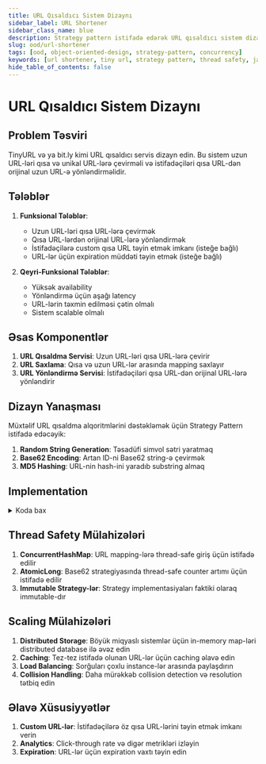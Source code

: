 ```yaml
---
title: URL Qısaldıcı Sistem Dizaynı
sidebar_label: URL Shortener
sidebar_class_name: blue
description: Strategy pattern istifadə edərək URL qısaldıcı sistem dizaynı
slug: ood/url-shortener
tags: [ood, object-oriented-design, strategy-pattern, concurrency]
keywords: [url shortener, tiny url, strategy pattern, thread safety, java]
hide_table_of_contents: false
---
```


# URL Qısaldıcı Sistem Dizaynı

## Problem Təsviri

TinyURL və ya bit.ly kimi URL qısaldıcı servis dizayn edin. Bu sistem uzun URL-ləri qısa və unikal URL-lərə çevirməli və istifadəçiləri qısa URL-dən orijinal uzun URL-ə yönləndirməlidir.

## Tələblər

1. **Funksional Tələblər**:
   - Uzun URL-ləri qısa URL-lərə çevirmək
   - Qısa URL-lərdən orijinal URL-lərə yönləndirmək
   - İstifadəçilərə custom qısa URL təyin etmək imkanı (isteğe bağlı)
   - URL-lər üçün expiration müddəti təyin etmək (isteğe bağlı)

2. **Qeyri-Funksional Tələblər**:
   - Yüksək availability
   - Yönləndirmə üçün aşağı latency
   - URL-lərin təxmin edilməsi çətin olmalı
   - Sistem scalable olmalı

## Əsas Komponentlər

1. **URL Qısaldma Servisi**: Uzun URL-ləri qısa URL-lərə çevirir
2. **URL Saxlama**: Qısa və uzun URL-lər arasında mapping saxlayır
3. **URL Yönləndirmə Servisi**: İstifadəçiləri qısa URL-dən orijinal URL-lərə yönləndirir

## Dizayn Yanaşması

Müxtəlif URL qısaldma alqoritmlərini dəstəkləmək üçün Strategy Pattern istifadə edəcəyik:

1. **Random String Generation**: Təsadüfi simvol sətri yaratmaq
2. **Base62 Encoding**: Artan ID-ni Base62 string-ə çevirmək
3. **MD5 Hashing**: URL-nin hash-ini yaradıb substring almaq

## Implementation


<details>
<summary>Koda bax</summary>

```java
import java.security.MessageDigest;
import java.security.NoSuchAlgorithmException;
import java.util.Base64;
import java.util.HashMap;
import java.util.Map;
import java.util.Random;
import java.util.concurrent.ConcurrentHashMap;
import java.util.concurrent.atomic.AtomicLong;

// Strategy interface for URL shortening algorithms
interface UrlShorteningStrategy {
    String shortenUrl(String longUrl);
}

// Random string generation strategy
class RandomStringStrategy implements UrlShorteningStrategy {
    private static final String CHARACTERS = "ABCDEFGHIJKLMNOPQRSTUVWXYZabcdefghijklmnopqrstuvwxyz0123456789";
    private static final int SHORT_URL_LENGTH = 7;
    private final Random random = new Random();

    @Override
    public String shortenUrl(String longUrl) {
        StringBuilder sb = new StringBuilder(SHORT_URL_LENGTH);
        for (int i = 0; i < SHORT_URL_LENGTH; i++) {
            int randomIndex = random.nextInt(CHARACTERS.length());
            sb.append(CHARACTERS.charAt(randomIndex));
        }
        return sb.toString();
    }
}

// Base62 encoding strategy
class Base62Strategy implements UrlShorteningStrategy {
    private static final String CHARACTERS = "ABCDEFGHIJKLMNOPQRSTUVWXYZabcdefghijklmnopqrstuvwxyz0123456789";
    private static final int BASE = CHARACTERS.length();
    private final AtomicLong counter = new AtomicLong(1000000); // Start from a non-zero value

    @Override
    public String shortenUrl(String longUrl) {
        long id = counter.incrementAndGet();
        StringBuilder sb = new StringBuilder();
        
        while (id > 0) {
            sb.append(CHARACTERS.charAt((int) (id % BASE)));
            id /= BASE;
        }
        
        return sb.reverse().toString();
    }
}

// MD5 hashing strategy
class MD5HashingStrategy implements UrlShorteningStrategy {
    private static final int SHORT_URL_LENGTH = 7;

    @Override
    public String shortenUrl(String longUrl) {
        try {
            MessageDigest md = MessageDigest.getInstance("MD5");
            byte[] digest = md.digest(longUrl.getBytes());
            String hash = Base64.getUrlEncoder().encodeToString(digest);
            return hash.substring(0, SHORT_URL_LENGTH);
        } catch (NoSuchAlgorithmException e) {
            throw new RuntimeException("MD5 algorithm not found", e);
        }
    }
}

// URL Shortener service
class UrlShortener {
    private final UrlShorteningStrategy strategy;
    private final Map<String, String> shortToLongMap;
    private final Map<String, String> longToShortMap;
    
    public UrlShortener(UrlShorteningStrategy strategy) {
        this.strategy = strategy;
        // Using ConcurrentHashMap for thread safety
        this.shortToLongMap = new ConcurrentHashMap<>();
        this.longToShortMap = new ConcurrentHashMap<>();
    }
    
    public String shorten(String longUrl) {
        // Check if URL is already shortened
        if (longToShortMap.containsKey(longUrl)) {
            return longToShortMap.get(longUrl);
        }
        
        // Generate a short URL
        String shortUrl;
        do {
            shortUrl = strategy.shortenUrl(longUrl);
        } while (shortToLongMap.containsKey(shortUrl)); // Ensure uniqueness
        
        // Store the mapping
        shortToLongMap.put(shortUrl, longUrl);
        longToShortMap.put(longUrl, shortUrl);
        
        return shortUrl;
    }
    
    public String expand(String shortUrl) {
        return shortToLongMap.get(shortUrl);
    }
}

// Example usage
public class UrlShortenerDemo {
    public static void main(String[] args) {
        // Create URL shortener with Base62 strategy
        UrlShortener shortener = new UrlShortener(new Base62Strategy());
        
        // Shorten a URL
        String longUrl = "https://www.example.com/very/long/url/that/needs/shortening";
        String shortUrl = shortener.shorten(longUrl);
        System.out.println("Short URL: " + shortUrl);
        
        // Expand the short URL
        String expandedUrl = shortener.expand(shortUrl);
        System.out.println("Original URL: " + expandedUrl);
    }
}
```
</details>

## Thread Safety Mülahizələri

1. **ConcurrentHashMap**: URL mapping-lərə thread-safe giriş üçün istifadə edilir
2. **AtomicLong**: Base62 strategiyasında thread-safe counter artımı üçün istifadə edilir
3. **Immutable Strategy-lər**: Strategy implementasiyaları faktiki olaraq immutable-dır

## Scaling Mülahizələri

1. **Distributed Storage**: Böyük miqyaslı sistemlər üçün in-memory map-ləri distributed database ilə əvəz edin
2. **Caching**: Tez-tez istifadə olunan URL-lər üçün caching əlavə edin
3. **Load Balancing**: Sorğuları çoxlu instance-lər arasında paylaşdırın
4. **Collision Handling**: Daha mürəkkəb collision detection və resolution tətbiq edin

## Əlavə Xüsusiyyətlər

1. **Custom URL-lər**: İstifadəçilərə öz qısa URL-lərini təyin etmək imkanı verin
2. **Analytics**: Click-through rate və digər metrikləri izləyin
3. **Expiration**: URL-lər üçün expiration vaxtı təyin edin
